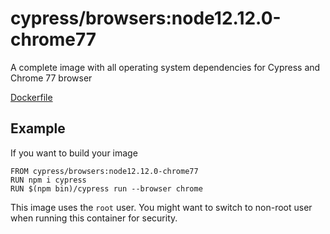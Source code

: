 # cypress/browsers:node12.12.0-chrome77

A complete image with all operating system dependencies for Cypress and Chrome 77 browser

[Dockerfile](Dockerfile)

## Example

If you want to build your image

```
FROM cypress/browsers:node12.12.0-chrome77
RUN npm i cypress
RUN $(npm bin)/cypress run --browser chrome
```

This image uses the `root` user. You might want to switch to non-root
user when running this container for security.
